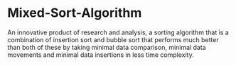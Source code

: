 # Mixed-Sort-Algorithm
An innovative product of research and analysis, a sorting algorithm that is a combination of insertion sort and bubble sort that performs much better than both of these by taking minimal data comparison, minimal data movements and minimal data insertions in less time complexity.
